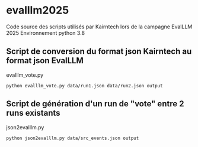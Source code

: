 # evalllm2025
Code source des scripts utilisés par Kairntech lors de la campagne EvalLLM 2025
Environnement python 3.8

## Script de conversion du format json Kairntech au format json EvalLLM
evalllm_vote.py
```
python evalllm_vote.py data/run1.json data/run2.json output
```

## Script de génération d'un run de "vote" entre 2 runs existants
json2evalllm.py
```
python json2evalllm.py data/src_events.json output
```

